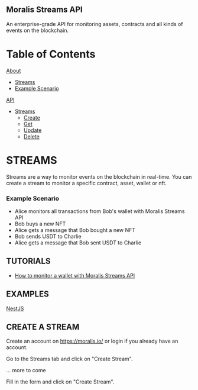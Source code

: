 ## Moralis Streams API

An enterprise-grade API for monitoring assets, contracts and all kinds of events
on the blockchain.

# Table of Contents

[About](#headers)

- [Streams](#header-1)
- [Example Scenario](#header-2)

[API](#emphasis)

- [Streams](#header-3)
  - [Create](#header-33)
  - [Get](#header-4)
  - [Update](#header-5)
  - [Delete](#header-6)

# STREAMS

Streams are a way to monitor events on the blockchain in real-time. You can
create a stream to monitor a specific contract, asset, wallet or nft.

### Example Scenario

- Alice monitors all transactions from Bob's wallet with Moralis Streams API
- Bob buys a new NFT
- Alice gets a message that Bob bought a new NFT
- Bob sends USDT to Charlie
- Alice gets a message that Bob sent USDT to Charlie

## TUTORIALS

- [How to monitor a wallet with Moralis Streams API]("")

## EXAMPLES

[NestJS](https://github.com/MoralisWeb3/streams-beta/tree/main/examples/nestjs)

## CREATE A STREAM

Create an account on https://moralis.io/ or login if you already have an
account.

Go to the Streams tab and click on "Create Stream".

... more to come

Fill in the form and click on "Create Stream".
